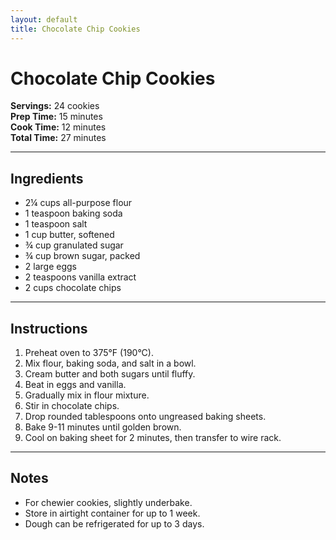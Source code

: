 ```yaml
---
layout: default
title: Chocolate Chip Cookies
---
```


# Chocolate Chip Cookies

**Servings:** 24 cookies  
**Prep Time:** 15 minutes  
**Cook Time:** 12 minutes  
**Total Time:** 27 minutes

---

## Ingredients
- 2¼ cups all-purpose flour
- 1 teaspoon baking soda
- 1 teaspoon salt
- 1 cup butter, softened
- ¾ cup granulated sugar
- ¾ cup brown sugar, packed
- 2 large eggs
- 2 teaspoons vanilla extract
- 2 cups chocolate chips

---

## Instructions
1. Preheat oven to 375°F (190°C).
2. Mix flour, baking soda, and salt in a bowl.
3. Cream butter and both sugars until fluffy.
4. Beat in eggs and vanilla.
5. Gradually mix in flour mixture.
6. Stir in chocolate chips.
7. Drop rounded tablespoons onto ungreased baking sheets.
8. Bake 9-11 minutes until golden brown.
9. Cool on baking sheet for 2 minutes, then transfer to wire rack.

---

## Notes
- For chewier cookies, slightly underbake.
- Store in airtight container for up to 1 week.
- Dough can be refrigerated for up to 3 days.